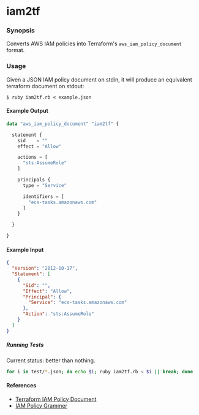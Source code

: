 # iam2tf

### Synopsis

Converts AWS IAM policies into Terraform's `aws_iam_policy_document` format.

### Usage

Given a JSON IAM policy document on stdin, it will produce an equivalent terraform document on stdout:

```shell
$ ruby iam2tf.rb < example.json
```

#### Example Output

```terraform
data "aws_iam_policy_document" "iam2tf" {

  statement {
    sid    = ""
    effect = "Allow"

    actions = [
      "sts:AssumeRole"
    ]

    principals {
      type = "Service"

      identifiers = [
        "ecs-tasks.amazonaws.com"
      ]
    }

  }

}
```

#### Example Input

```json
{
  "Version": "2012-10-17",
  "Statement": [
    {
      "Sid": "",
      "Effect": "Allow",
      "Principal": {
        "Service": "ecs-tasks.amazonaws.com"
      },
      "Action": "sts:AssumeRole"
    }
  ]
}
```

##### Running Tests

Current status: better than nothing.

```bash
for i in test/*.json; do echo $i; ruby iam2tf.rb < $i || break; done
```

#### References

 * [Terraform IAM Policy Document](https://www.terraform.io/docs/providers/aws/d/iam_policy_document.html)
 * [IAM Policy Grammer](http://docs.aws.amazon.com/IAM/latest/UserGuide/reference_policies_grammar.html)
